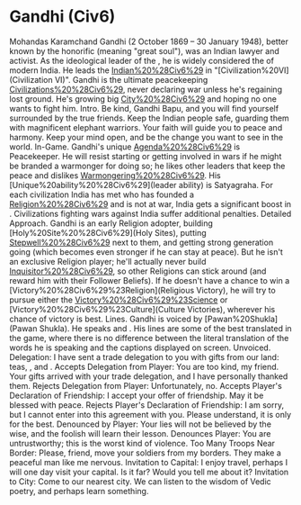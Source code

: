 # Gandhi (Civ6)

Mohandas Karamchand Gandhi (2 October 1869 – 30 January 1948), better known by the honorific (meaning "great soul"), was an Indian lawyer and activist. As the ideological leader of the , he is widely considered the of modern India. He leads the [Indian%20%28Civ6%29](Indians) in "[Civilization%20VI](Civilization VI)".
Gandhi is the ultimate peacekeeping [Civilizations%20%28Civ6%29](civilization), never declaring war unless he's regaining lost ground. He's growing big [City%20%28Civ6%29](cities) and hoping no one wants to fight him.
Intro.
 Be kind, Gandhi Bapu, and you will find yourself surrounded by the true friends. Keep the Indian people safe, guarding them with magnificent elephant warriors. Your faith will guide you to peace and harmony. Keep your mind open, and be the change you want to see in the world.
In-Game.
Gandhi's unique [Agenda%20%28Civ6%29](agenda) is Peacekeeper. He will resist starting or getting involved in wars if he might be branded a warmonger for doing so; he likes other leaders that keep the peace and dislikes [Warmongering%20%28Civ6%29](warmongers).
His [Unique%20ability%20%28Civ6%29](leader ability) is Satyagraha. For each civilization India has met who has founded a [Religion%20%28Civ6%29](religion) and is not at war, India gets a significant boost in . Civilizations fighting wars against India suffer additional penalties.
Detailed Approach.
Gandhi is an early Religion adopter, building [Holy%20Site%20%28Civ6%29](Holy Sites), putting [Stepwell%20%28Civ6%29](Stepwells) next to them, and getting strong generation going (which becomes even stronger if he can stay at peace). But he isn't an exclusive Religion player; he'll actually never build [Inquisitor%20%28Civ6%29](Inquisitors), so other Religions can stick around (and reward him with their Follower Beliefs). If he doesn't have a chance to win a [Victory%20%28Civ6%29%23Religion](Religious Victory), he will try to pursue either the [Victory%20%28Civ6%29%23Science](Science) or [Victory%20%28Civ6%29%23Culture](Culture Victories), wherever his chance of victory is best.
Lines.
Gandhi is voiced by [Pawan%20Shukla](Pawan Shukla). He speaks and . His lines are some of the best translated in the game, where there is no difference between the literal translation of the words he is speaking and the captions displayed on screen.
Unvoiced.
Delegation: I have sent a trade delegation to you with gifts from our land: teas, , and .
Accepts Delegation from Player: You are too kind, my friend. Your gifts arrived with your trade delegation, and I have personally thanked them.
Rejects Delegation from Player: Unfortunately, no.
Accepts Player's Declaration of Friendship: I accept your offer of friendship. May it be blessed with peace.
Rejects Player's Declaration of Friendship: I am sorry, but I cannot enter into this agreement with you. Please understand, it is only for the best.
Denounced by Player: Your lies will not be believed by the wise, and the foolish will learn their lesson.
Denounces Player: You are untrustworthy; this is the worst kind of violence.
Too Many Troops Near Border: Please, friend, move your soldiers from my borders. They make a peaceful man like me nervous.
Invitation to Capital: I enjoy travel, perhaps I will one day visit your capital. Is it far? Would you tell me about it?
Invitation to City: Come to our nearest city. We can listen to the wisdom of Vedic poetry, and perhaps learn something.